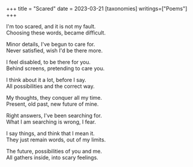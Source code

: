 +++
title = "Scared"
date = 2023-03-21
[taxonomies]
writings=["Poems"]
+++

I'm too scared, and it is not my fault.  
Choosing these words, became difficult.  
  
Minor details, I've begun to care for.  
Never satisfied, wish I'd be there more.  
  
I feel disabled, to be there for you.  
Behind screens, pretending to care you.  
  
I think about it a lot, before I say.  
All possibilities and the correct way.  
  
My thoughts, they conquer all my time.  
Present, old past, new future of mine.  
  
Right answers, I've been searching for.  
What I am searching is wrong, I fear.  
  
I say things, and think that I mean it.  
They just remain words, out of my limits.  
  
The future, possibilities of you and me.  
All gathers inside, into scary feelings.  
